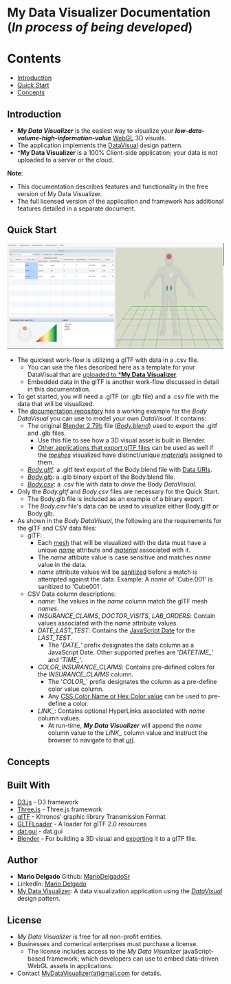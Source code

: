 # My Data Visualizer Documentation (*In process of being developed*)


# Contents

* [Introduction](#Introduction)
* [Quick Start](#Quick-Start)
* [Concepts](#Concepts)

## Introduction

* ***My Data Visualizer*** is the easiest way to visualize your ***low-data-volume-high-information-value*** [WebGL](https://www.khronos.org/webgl/) 3D visuals.
* The application implements the [DataVisual](https://observablehq.com/@mariodelgadosr/datavisual-data-visual-design-pattern-for-webgl-3d-assets) design pattern.
* ***My Data Visualizer** is a 100% Client-side application; your data is not uploaded to a server or the cloud.

**Note**: 

* This documentation describes features and functionality in the free version of My Data Visualizer.  
* The full licensed version of the application and framework has additional features detailed in a separate document.

## Quick Start

![Screen Shot of My Data Visualizer Body Demo](https://github.com/MarioDelgadoSr/MyDataVisualizerDoc/blob/master/img/MyDataVisualizerBodyScreenShot.png)

* The quickest work-flow is utilizing a glTF with data in a .csv file.  
	* You can use the files described here as a template for your DataVisual that are [uploaded to ***My Data Visualizer**](http://mydatavisualizer.com/demo/).
	* Embedded data in the glTF is another work-flow discussed in detail in this documentation.
* To get started, you will need a .glTF (or .glb file) and a .csv file with the data that will be visualized.
* The [documentation repository](https://github.com/MarioDelgadoSr/MyDataVisualizerDoc/tree/master/repository/Tutorial) has a working example for the *Body* *DataVisual* you can use to model your own *DataVisual*. 
  It contains:
	* The original [Blender 2.79b](https://www.blender.org/) file ([*Body.blend*](https://github.com/MarioDelgadoSr/MyDataVisualizerDoc/blob/master/repository/Tutorial/Body.blend)) used to export the .gltf and .glb files.
		* Use this file to see how a 3D visual asset is built in Blender.  
		* [Other applications that export glTF files](https://github.com/KhronosGroup/glTF#gltf-tools) can be used as well if the [*meshes*]((https://github.com/KhronosGroup/glTF/tree/master/specification/2.0#meshes)) visualized have distinct/unique [*materials*]((https://github.com/KhronosGroup/glTF/tree/master/specification/2.0#materials)) assigned to them.
	* [*Body.gltf*](https://github.com/MarioDelgadoSr/MyDataVisualizerDoc/blob/master/repository/Tutorial/Body.csv): a .gltf text export of the Body.blend file with [Data URIs](https://github.com/KhronosGroup/glTF/tree/master/specification/2.0#uris).
	* [*Body.glb*](https://github.com/MarioDelgadoSr/MyDataVisualizerDoc/blob/master/repository/Tutorial/Body.glb): a .glb binary export of the Body.blend file.
	* [*Body.csv*](https://github.com/MarioDelgadoSr/MyDataVisualizerDoc/blob/master/repository/Tutorial/Body.csv): a .csv file with data to *drive* the Body *DataVisual*.
* Only the *Body.gltf* and *Body.csv* files are necessary for the Quick Start.  
	* The Body.glb file is included as an example of a binary export.  
	* The *Body.csv* file's data can be used to visualize either Body.gltf or Body.glb.
* As shown in the *Body* *DataVisual*, the following are the requirements for the glTF and CSV data files:
	* glTF:
		* Each [mesh](https://github.com/KhronosGroup/glTF/tree/master/specification/2.0#meshes) that will be visualized with the data must have a unique [*name*](https://github.com/KhronosGroup/glTF/tree/master/specification/2.0#indices-and-names) attribute and [*material*](https://github.com/KhronosGroup/glTF/tree/master/specification/2.0#materials) associated with it.
		* The *name* attibute value is case sensitive and matches *name* value in the data.
		* *name* attribute values will be [sanitized](https://discourse.threejs.org/t/issue-with-gltfloader-and-objects-with-dots-in-their-name-attribute/6726/2) before a match is attempted against the data.  Example: A *name* of 'Cube.001' is sanitized to 'Cube001'.
	* CSV Data column descriptions:
		* *name*: The values in the *name* column match the glTF mesh *names*.
		* *INSURANCE_CLAIMS*, *DOCTOR_VISITS*, *LAB_ORDERS*: Contain values associated with the *name* attribute values.
		* *DATE_LAST_TEST*: Contains the [JavaScript Date](https://www.w3schools.com/js/js_dates.asp) for the *LAST_TEST*.  
			* The '*DATE_*' prefix designates the data column as a JavaScript Date.  Other supported prefies are '*DATETIME_*' and '*TIME_*'. 
		* *COLOR_INSURANCE_CLAIMS*: Contains pre-defined colors for the *INSURANCE_CLAIMS* column. 
			* The '*COLOR_*' prefix designates the column as a pre-define color value column.    
			* Any [CSS Color Name or Hex Color value](https://www.w3schools.com/colors/colors_names.asp) can be used to pre-define a color.
		* *LINK_*: Contains optional HyperLinks associated with *name* column values.  
			* At run-time, ***My Data Visualizer*** will append the *name* column value to the *LINK_* column value and instruct the browser to navigate to that [url](https://en.wikipedia.org/wiki/URL).	

## Concepts


## Built With

* [D3.js](https://d3js.org/) - D3 framework
* [Three.js](https://threejs.org/) - Three.js framework
* [glTF](https://www.khronos.org/gltf/) - Khronos' graphic library Transmission Format
* [GLTFLoader](https://threejs.org/docs/index.html#examples/loaders/GLTFLoader) - A loader for glTF 2.0 resources
* [dat.gui](https://workshop.chromeexperiments.com/examples/gui/#1--Basic-Usage) - dat.gui
* [Blender](https://www.blender.org/) - For building a 3D visual and [exporting](https://docs.blender.org/manual/en/dev/addons/io_gltf2.html) it to a glTF file.


## Author

* **Mario Delgado**  Github: [MarioDelgadoSr](https://github.com/MarioDelgadoSr)
* LinkedIn: [Mario Delgado](https://www.linkedin.com/in/mario-delgado-5b6195155/)
* [My Data Visualizer](http://MyDataVisualizer.com): A data visualization application using the [*DataVisual*](https://github.com/MarioDelgadoSr/DataVisual) design pattern.


## License

* *My Data Visualizer* is free for all non-profit entities.  
* Businesses and comerical enterprises must purchase a license.  
	* The license includes access to the *My Data Visualizer* javaScript-based framework; which developers can use to embed data-driven WebGL assets in applications. 
* Contact [MyDataVisualizer(at)gmail.com](mailto:MyDataVisualizer@gmail.com) for details. 
